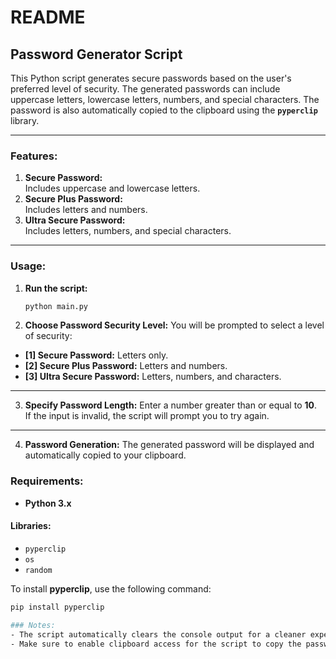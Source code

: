 # README

## Password Generator Script

This Python script generates secure passwords based on the user's preferred level of security. The generated passwords can include uppercase letters, lowercase letters, numbers, and special characters. The password is also automatically copied to the clipboard using the **`pyperclip`** library.

---

### Features:
1. **Secure Password:**  
   Includes uppercase and lowercase letters.  
2. **Secure Plus Password:**  
   Includes letters and numbers.  
3. **Ultra Secure Password:**  
   Includes letters, numbers, and special characters.

---

### Usage:

1. **Run the script:**
   ```bash
   python main.py


2. **Choose Password Security Level:**
You will be prompted to select a level of security:

- **[1] Secure Password:** Letters only.  
- **[2] Secure Plus Password:** Letters and numbers.  
- **[3] Ultra Secure Password:** Letters, numbers, and characters.

---

3. **Specify Password Length:**
Enter a number greater than or equal to **10**.  
If the input is invalid, the script will prompt you to try again.

---

4. **Password Generation:**
The generated password will be displayed and automatically copied to your clipboard.


### Requirements:
- **Python 3.x**  

#### Libraries:
- `pyperclip`  
- `os`  
- `random`  

To install **pyperclip**, use the following command:
```bash
pip install pyperclip

### Notes:
- The script automatically clears the console output for a cleaner experience.  
- Make sure to enable clipboard access for the script to copy the password automatically.
